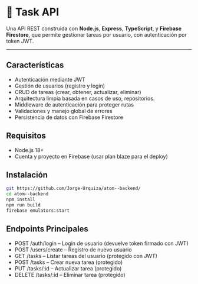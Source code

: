 # 📝 Task API

Una API REST construida con **Node.js**, **Express**, **TypeScript**, y **Firebase Firestore**, que permite gestionar tareas por usuario, con autenticación por token JWT.

---

## Características

- Autenticación mediante JWT
- Gestión de usuarios (registro y login)
- CRUD de tareas (crear, obtener, actualizar, eliminar)
- Arquitectura limpia basada en casos de uso, repositorios.
- Middleware de autenticación para proteger rutas
- Validaciones y manejo global de errores
- Persistencia de datos con Firebase Firestore

## Requisitos

- Node.js 18+
- Cuenta y proyecto en Firebase (usar plan blaze para el deploy)

## Instalación
```bash
git https://github.com/Jorge-Urquiza/atom--backend/
cd atom--backend
npm install
npm run build
firebase emulators:start

```
## Endpoints Principales
- POST /auth/login – Login de usuario (devuelve token firmado con JWT)
- POST /users/create – Registro de nuevo usuario
- GET /tasks – Listar tareas del usuario (protegido con JWT)
- POST /tasks – Crear nueva tarea (protegido)
- PUT /tasks/:id – Actualizar tarea (protegido)
- DELETE /tasks/:id – Eliminar tarea (protegido)